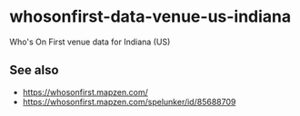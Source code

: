 # whosonfirst-data-venue-us-indiana

Who's On First venue data for Indiana (US)

## See also

* https://whosonfirst.mapzen.com/
* https://whosonfirst.mapzen.com/spelunker/id/85688709
